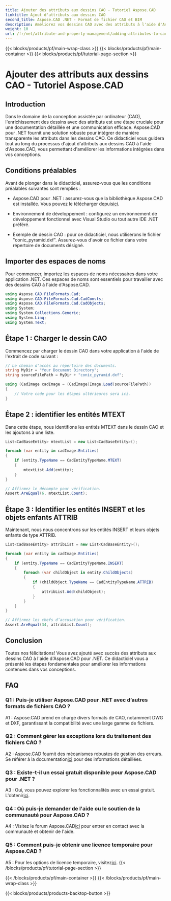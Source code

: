 ```yaml
---
title: Ajouter des attributs aux dessins CAO - Tutoriel Aspose.CAD
linktitle: Ajout d'attributs aux dessins CAO
second_title: Aspose.CAD .NET - Format de fichier CAO et BIM
description: Améliorez vos dessins CAO avec des attributs à l'aide d'Aspose.CAD pour .NET. Suivez notre guide étape par étape pour une intégration transparente.
weight: 10
url: /fr/net/attribute-and-property-management/adding-attributes-to-cad-drawings/
---
```


{{< blocks/products/pf/main-wrap-class >}}
{{< blocks/products/pf/main-container >}}
{{< blocks/products/pf/tutorial-page-section >}}

# Ajouter des attributs aux dessins CAO - Tutoriel Aspose.CAD

## Introduction

Dans le domaine de la conception assistée par ordinateur (CAO), l'enrichissement des dessins avec des attributs est une étape cruciale pour une documentation détaillée et une communication efficace. Aspose.CAD pour .NET fournit une solution robuste pour intégrer de manière transparente les attributs dans les dessins CAO. Ce didacticiel vous guidera tout au long du processus d'ajout d'attributs aux dessins CAO à l'aide d'Aspose.CAD, vous permettant d'améliorer les informations intégrées dans vos conceptions.

## Conditions préalables

Avant de plonger dans le didacticiel, assurez-vous que les conditions préalables suivantes sont remplies :

-  Aspose.CAD pour .NET : assurez-vous que la bibliothèque Aspose.CAD est installée. Vous pouvez le télécharger depuis[ici](https://releases.aspose.com/cad/net/).

- Environnement de développement : configurez un environnement de développement fonctionnel avec Visual Studio ou tout autre IDE .NET préféré.

- Exemple de dessin CAO : pour ce didacticiel, nous utiliserons le fichier "conic_pyramid.dxf". Assurez-vous d'avoir ce fichier dans votre répertoire de documents désigné.

## Importer des espaces de noms

Pour commencer, importez les espaces de noms nécessaires dans votre application .NET. Ces espaces de noms sont essentiels pour travailler avec des dessins CAO à l'aide d'Aspose.CAD.

```csharp
using Aspose.CAD.FileFormats.Cad;
using Aspose.CAD.FileFormats.Cad.CadConsts;
using Aspose.CAD.FileFormats.Cad.CadObjects;
using System;
using System.Collections.Generic;
using System.Linq;
using System.Text;
```

## Étape 1 : Charger le dessin CAO

Commencez par charger le dessin CAO dans votre application à l'aide de l'extrait de code suivant :

```csharp
// Le chemin d'accès au répertoire des documents.
string MyDir = "Your Document Directory";
string sourceFilePath = MyDir + "conic_pyramid.dxf";

using (CadImage cadImage = (CadImage)Image.Load(sourceFilePath))
{
    // Votre code pour les étapes ultérieures sera ici.
}
```

## Étape 2 : identifier les entités MTEXT

Dans cette étape, nous identifions les entités MTEXT dans le dessin CAO et les ajoutons à une liste.

```csharp
List<CadBaseEntity> mtextList = new List<CadBaseEntity>();

foreach (var entity in cadImage.Entities)
{
    if (entity.TypeName == CadEntityTypeName.MTEXT)
    {
        mtextList.Add(entity);
    }
}

// Affirmez le décompte pour vérification.
Assert.AreEqual(6, mtextList.Count);
```

## Étape 3 : Identifier les entités INSERT et les objets enfants ATTRIB

Maintenant, nous nous concentrons sur les entités INSERT et leurs objets enfants de type ATTRIB.

```csharp
List<CadBaseEntity> attribList = new List<CadBaseEntity>();

foreach (var entity in cadImage.Entities)
{
    if (entity.TypeName == CadEntityTypeName.INSERT)
    {
        foreach (var childObject in entity.ChildObjects)
        {
            if (childObject.TypeName == CadEntityTypeName.ATTRIB)
            {
                attribList.Add(childObject);
            }
        }
    }
}

// Affirmez les chefs d’accusation pour vérification.
Assert.AreEqual(34, attribList.Count);
```

## Conclusion

Toutes nos félicitations! Vous avez ajouté avec succès des attributs aux dessins CAO à l'aide d'Aspose.CAD pour .NET. Ce didacticiel vous a présenté les étapes fondamentales pour améliorer les informations contenues dans vos conceptions.

## FAQ

### Q1 : Puis-je utiliser Aspose.CAD pour .NET avec d’autres formats de fichiers CAO ?

A1 : Aspose.CAD prend en charge divers formats de CAO, notamment DWG et DXF, garantissant la compatibilité avec une large gamme de fichiers.

### Q2 : Comment gérer les exceptions lors du traitement des fichiers CAO ?

 A2 : Aspose.CAD fournit des mécanismes robustes de gestion des erreurs. Se référer à la documentation[ici](https://reference.aspose.com/cad/net/) pour des informations détaillées.

### Q3 : Existe-t-il un essai gratuit disponible pour Aspose.CAD pour .NET ?

 A3 : Oui, vous pouvez explorer les fonctionnalités avec un essai gratuit. L'obtenir[ici](https://releases.aspose.com/).

### Q4 : Où puis-je demander de l'aide ou le soutien de la communauté pour Aspose.CAD ?

 A4 : Visitez le forum Aspose.CAD[ici](https://forum.aspose.com/c/cad/19) pour entrer en contact avec la communauté et obtenir de l'aide.

### Q5 : Comment puis-je obtenir une licence temporaire pour Aspose.CAD ?

 A5 : Pour les options de licence temporaire, visitez[ici](https://purchase.aspose.com/temporary-license/).
{{< /blocks/products/pf/tutorial-page-section >}}

{{< /blocks/products/pf/main-container >}}
{{< /blocks/products/pf/main-wrap-class >}}

{{< blocks/products/products-backtop-button >}}
